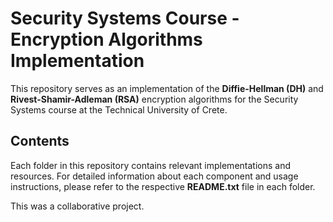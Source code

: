 # **Security Systems Course - Encryption Algorithms Implementation**

This repository serves as an implementation of the **Diffie-Hellman (DH)** and **Rivest-Shamir-Adleman (RSA)** encryption algorithms for the Security Systems course at the Technical University of Crete.

## **Contents**

Each folder in this repository contains relevant implementations and resources. For detailed information about each component and usage instructions, please refer to the respective **README.txt** file in each folder.

This was a collaborative project.
